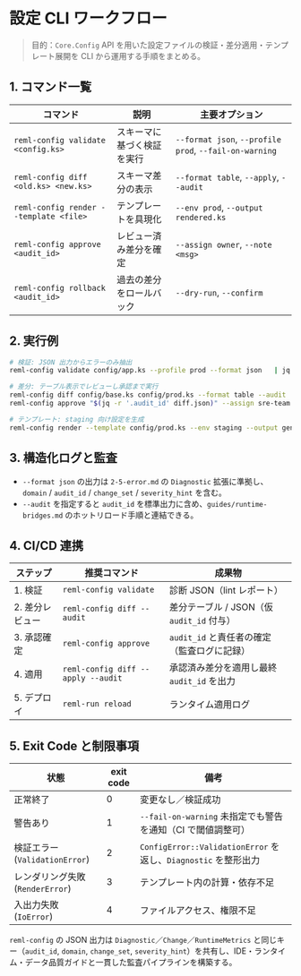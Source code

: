 # 設定 CLI ワークフロー

> 目的：`Core.Config` API を用いた設定ファイルの検証・差分適用・テンプレート展開を CLI から運用する手順をまとめる。

## 1. コマンド一覧

| コマンド | 説明 | 主要オプション |
| --- | --- | --- |
| `reml-config validate <config.ks>` | スキーマに基づく検証を実行 | `--format json`, `--profile prod`, `--fail-on-warning` |
| `reml-config diff <old.ks> <new.ks>` | スキーマ差分の表示 | `--format table`, `--apply`, `--audit` |
| `reml-config render --template <file>` | テンプレートを具現化 | `--env prod`, `--output rendered.ks` |
| `reml-config approve <audit_id>` | レビュー済み差分を確定 | `--assign owner`, `--note <msg>` |
| `reml-config rollback <audit_id>` | 過去の差分をロールバック | `--dry-run`, `--confirm` |

## 2. 実行例

```bash
# 検証: JSON 出力からエラーのみ抽出
reml-config validate config/app.ks --profile prod --format json   | jq '.diagnostics[] | {code, message, audit_id}'

# 差分: テーブル表示でレビューし承認まで実行
reml-config diff config/base.ks config/prod.ks --format table --audit | tee diff.json
reml-config approve "$(jq -r '.audit_id' diff.json)" --assign sre-team --note "prod rollout"

# テンプレート: staging 向け設定を生成
reml-config render --template config/prod.ks --env staging --output generated/staging.ks
```

## 3. 構造化ログと監査

- `--format json` の出力は `2-5-error.md` の `Diagnostic` 拡張に準拠し、`domain` / `audit_id` / `change_set` / `severity_hint` を含む。
- `--audit` を指定すると `audit_id` を標準出力に含め、`guides/runtime-bridges.md` のホットリロード手順と連結できる。

## 4. CI/CD 連携

| ステップ | 推奨コマンド | 成果物 |
| --- | --- | --- |
| 1. 検証 | `reml-config validate` | 診断 JSON（lint レポート） |
| 2. 差分レビュー | `reml-config diff --audit` | 差分テーブル / JSON（仮 `audit_id` 付与） |
| 3. 承認確定 | `reml-config approve` | `audit_id` と責任者の確定（監査ログに記録） |
| 4. 適用 | `reml-config diff --apply --audit` | 承認済み差分を適用し最終 `audit_id` を出力 |
| 5. デプロイ | `reml-run reload` | ランタイム適用ログ |

## 5. Exit Code と制限事項

| 状態 | exit code | 備考 |
| --- | --- | --- |
| 正常終了 | 0 | 変更なし／検証成功 |
| 警告あり | 1 | `--fail-on-warning` 未指定でも警告を通知（CI で閾値調整可） |
| 検証エラー (`ValidationError`) | 2 | `ConfigError::ValidationError` を返し、`Diagnostic` を整形出力 |
| レンダリング失敗 (`RenderError`) | 3 | テンプレート内の計算・依存不足 |
| 入出力失敗 (`IoError`) | 4 | ファイルアクセス、権限不足 |

`reml-config` の JSON 出力は `Diagnostic`／`Change`／`RuntimeMetrics` と同じキー（`audit_id`, `domain`, `change_set`, `severity_hint`）を共有し、IDE・ランタイム・データ品質ガイドと一貫した監査パイプラインを構築する。
